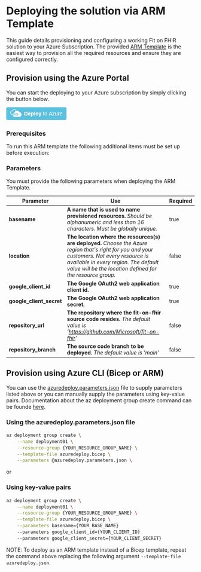 # Deploying the solution via ARM Template

This guide details provisioning and configuring a working Fit on FHIR solution to your Azure Subscription. The provided [ARM Template](../deploy/azuredeploy.json) is the easiest way to provision all the required resources and ensure they are configured correctly.

## Provision using the Azure Portal

You can start the deploying to your Azure subscription by simply clicking the button below.

<a href="https://portal.azure.com/#create/Microsoft.Template/uri/https%3A%2F%2Fraw.githubusercontent.com%2FMicrosoft%2Ffit-on-fhir%2Fmain%2Fdeploy%2Fazuredeploy.json" target="_blank">
    <img src="../media/deploy-button.png"/>
</a>

### Prerequisites

To run this ARM template the following additional items must be set up before execution:

### Parameters

You must provide the following parameters when deploying the ARM Template.

|Parameter|Use|Required
|---|---|---
|**basename**|**A name that is used to name provisioned resources.** *Should be alphanumeric and less than 16 characters. Must be globally unique.*|true
|**location**|**The location where the resources(s) are deployed.** *Choose the Azure region that's right for you and your customers. Not every resource is available in every region. The default value will be the location defined for the resource group.*|false
|**google_client_id**|**The Google OAuth2 web application client id.**|true
|**google_client_secret**|**The Google OAuth2 web application secret.**|true
|**repository_url**|**The repository where the fit-on-fhir source code resides.** *The default value is 'https://github.com/Microsoft/fit-on-fhir'*|false
|**repository_branch**|**The source code branch to be deployed.** *The default value is 'main'*|false

## Provision using Azure CLI (Bicep or ARM)

You can use the [azuredeploy.parameters.json](../deploy/azuredeploy.parameters.json) file to supply parameters listed above or you can manually supply the parameters using key-value pairs. Documentation about the az deployment group create command can be founde [here](https://docs.microsoft.com/en-us/cli/azure/deployment/group?view=azure-cli-latest#az-deployment-group-create).

### Using the azuredeploy.parameters.json file

```sh
az deployment group create \
    --name deployment01 \
    --resource-group {YOUR_RESOURCE_GROUP_NAME} \
    --template-file azuredeploy.bicep \
    --parameters @azuredeploy.parameters.json \
```

or

### Using key-value pairs

```sh
az deployment group create \
    --name deployment01 \
    --resource-group {YOUR_RESOURCE_GROUP_NAME} \
    --template-file azuredeploy.bicep \
    --parameters basename={YOUR_BASE_NAME}
    --parameters google_client_id={YOUR_CLIENT_ID}
    --parameters google_client_secret={YOUR_CLIENT_SECRET}
```

NOTE: To deploy as an ARM template instead of a Bicep template, repeat the command above replacing the following argument `--template-file azuredeploy.json`.
